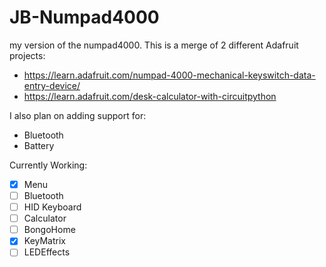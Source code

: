 # JB-Numpad4000
my version of the numpad4000. 
This is a merge of 2 different Adafruit projects: 
- https://learn.adafruit.com/numpad-4000-mechanical-keyswitch-data-entry-device/
- https://learn.adafruit.com/desk-calculator-with-circuitpython

I also plan on adding support for:
- Bluetooth
- Battery

Currently Working:
- [X] Menu
- [ ] Bluetooth
- [ ] HID Keyboard
- [ ] Calculator
- [ ] BongoHome
- [X] KeyMatrix
- [ ] LEDEffects

